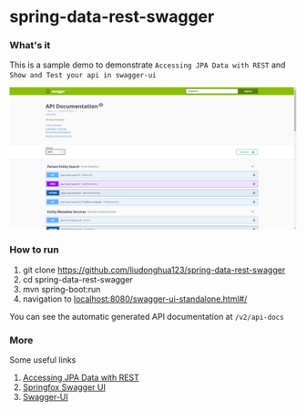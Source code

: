 # spring-data-rest-swagger

### What's it

This is a sample demo to demonstrate `Accessing JPA Data with REST` and `Show and Test your api in swagger-ui`

![](resources/spring-data-rest-swagger.png)

### How to run

1. git clone https://github.com/liudonghua123/spring-data-rest-swagger
2. cd spring-data-rest-swagger
3. mvn spring-boot:run
4. navigation to [localhost:8080/swagger-ui-standalone.html#/](localhost:8080/swagger-ui-standalone.html#/)

You can see the automatic generated API documentation at `/v2/api-docs`

### More

Some useful links

1. [Accessing JPA Data with REST][Accessing JPA Data with REST]
2. [Springfox Swagger UI][Springfox Swagger UI]
3. [Swagger-UI][swagger-ui]

[Accessing JPA Data with REST]: https://spring.io/guides/gs/accessing-data-rest/
[Springfox Swagger UI]: https://github.com/springfox/springfox/blob/master/docs/asciidoc/getting_started.adoc#springfox-swagger-ui
[swagger-ui]: https://github.com/swagger-api/swagger-ui